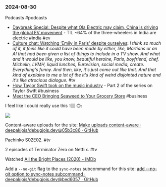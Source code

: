 ### 2024-08-30

Podcasts #podcasts 
* [Daybreak Special: Despite what Ola Electric may claim, China is driving the global EV movement](https://www.listennotes.com/podcasts/daybreak/daybreak-special-despite-SufGmQ34K81/) - TIL ~64% of the three-wheelers in India are electric #india #ev
* [Culture chat: Watching ‘Emily in Paris’ despite ourselves](https://lnns.co/vJLEj3Url_X): _I think so much of it, it feels like it could have been made by either, like, Martians or an AI that had been given a list of things to include in a TV show. And what and it would be like, you know, beautiful heroine, Paris, boyfriend, chef, Michelin, LVMH, liquid lunches, Eurovision, social media, create. Everything's funny. And then, like, it's just come out like that. And that kind of explains to me a lot of the it's kind of weird disjointed nature and it's like atrocious dialogue._ #tv
* [How Taylor Swift took on the music industry](https://www.economist.com/podcasts/2024/08/29/how-taylor-swift-took-on-the-music-industry) - Part 2 of the series on Taylor Swift #business 
* [Meet the CEO Bringing Seaweed to Your Grocery Store](https://lnns.co/l0cmVFsnRBH) #business


I feel like I could really use this 👇🏽 🙃:

![](https://x.com/anothercohen/status/1829161475686215718?t=FwZx5gECmVf5nvyAWmeOow&s=09)

Content-aware uploads for the site: [Make uploads content-aware · deepakjois/debugjois.dev@05b3c86 · GitHub](https://github.com/deepakjois/debugjois.dev/commit/05b3c8658464daf3fd396b3211d32acdbe610106)

Pachinko S02E02. #tv

2 episodes of Terminator Zero on Netflix. #tv

Watched [All the Bright Places (2020) - IMDb](https://www.imdb.com/title/tt3907584/)

Add a `--no-git` flag to the `sync-notes` subcommand for this site: [add --no-git option to sync-notes subcommand · deepakjois/debugjois.dev@bed6057 · GitHub](https://github.com/deepakjois/debugjois.dev/commit/bed60577e25987a13947566d257aa927b306e3b2)
